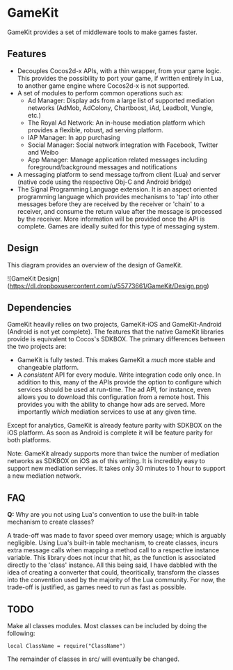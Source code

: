 # GameKit

GameKit provides a set of middleware tools to make games faster.

## Features

- Decouples Cocos2d-x APIs, with a thin wrapper, from your game logic. This provides the possibility to port your game, if written entirely in Lua, to another game engine where Cocos2d-x is not supported.
- A set of modules to perform common operations such as:
  - Ad Manager: Display ads from a large list of supported mediation networks (AdMob, AdColony, Chartboost, iAd, Leadbolt, Vungle, etc.)
  - The Royal Ad Network: An in-house mediation platform which provides a flexible, robust, ad serving platform.
  - IAP Manager: In app purchasing
  - Social Manager: Social network integration with Facebook, Twitter and Weibo
  - App Manager: Manage application related messages including foreground/background messages and notifications
- A messaging platform to send message to/from client (Lua) and server (native code using the respective Obj-C and Android bridge)
- The Signal Programming Language extension. It is an aspect oriented programming language which provides mechanisms to 'tap' into other messages before they are received by the receiver or 'chain' to a receiver, and consume the return value after the message is processed by the receiver. More information will be provided once the API is complete. Games are ideally suited for this type of messaging system.

## Design

This diagram provides an overview of the design of GameKit.

![GameKit Design] (https://dl.dropboxusercontent.com/u/55773661/GameKit/Design.png)

## Dependencies

GameKit heavily relies on two projects, GameKit-iOS and GameKit-Android (Android is not yet complete). The features that the native GameKit libraries provide is equivalent to Cocos's SDKBOX. The primary differences between the two projects are:
- GameKit is fully tested. This makes GameKit a _much_ more stable and changeable platform.
- A _consistent_ API for every module. Write integration code only once. In addition to this, many of the APIs provide the option to configure which services should be used at run-time. The ad API, for instance, even allows you to download this configuration from a remote host. This provides you with the ability to change how ads are served. More importantly _which_ mediation services to use at any given time.

Except for analytics, GameKit is already feature parity with SDKBOX on the iOS platform. As soon as Android is complete it will be feature parity for both platforms.

Note: GameKit already supports more than twice the number of mediation networks as SDKBOX on iOS as of this writing. It is incredibly easy to support new mediation servies. It takes only 30 minutes to 1 hour to support a new mediation network.

## FAQ

**Q:** Why are you not using Lua's convention to use the built-in table mechanism to create classes?

A trade-off was made to favor speed over memory usage; which is arguably negligible. Using Lua's built-in table mechanism, to create classes, incurs extra message calls when mapping a method call to a respective instance variable. This library does not incur that hit, as the function is associated directly to the 'class' instance. All this being said, I have dabbled with the idea of creating a converter that could, theoritically, transform the classes into the convention used by the majority of the Lua community. For now, the trade-off is justified, as games need to run as fast as possible.

## TODO

Make all classes modules. Most classes can be included by doing the following:
```
local ClassName = require("ClassName")
```
The remainder of classes in src/ will eventually be changed.
